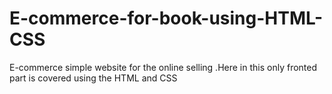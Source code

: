 # E-commerce-for-book-using-HTML-CSS
E-commerce simple website for the online selling .Here in this only fronted part is covered using the HTML and CSS
